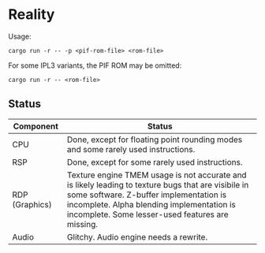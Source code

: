 # Reality

Usage:

    cargo run -r -- -p <pif-rom-file> <rom-file>

For some IPL3 variants, the PIF ROM may be omitted:

    cargo run -r -- <rom-file>

## Status

| Component | Status |
| --------- | ------ |
| CPU       | Done, except for floating point rounding modes and some rarely used instructions. |
| RSP       | Done, except for some rarely used instructions. |
| RDP (Graphics) | Texture engine TMEM usage is not accurate and is likely leading to texture bugs that are visibile in some software. Z-buffer implementation is incomplete. Alpha blending implementation is incomplete. Some lesser-used features are missing. |
| Audio     | Glitchy. Audio engine needs a rewrite. |
